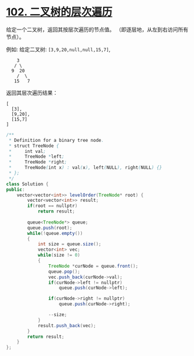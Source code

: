 # [102. 二叉树的层次遍历](https://leetcode-cn.com/problems/binary-tree-level-order-traversal/)

给定一个二叉树，返回其按层次遍历的节点值。 （即逐层地，从左到右访问所有节点）。

例如:
给定二叉树: `[3,9,20,null,null,15,7]`,

```
    3
   / \
  9  20
    /  \
   15   7
```

返回其层次遍历结果：

```
[
  [3],
  [9,20],
  [15,7]
]
```



```java
/**
 * Definition for a binary tree node.
 * struct TreeNode {
 *     int val;
 *     TreeNode *left;
 *     TreeNode *right;
 *     TreeNode(int x) : val(x), left(NULL), right(NULL) {}
 * };
 */
class Solution {
public:
    vector<vector<int>> levelOrder(TreeNode* root) {
        vector<vector<int>> result;
        if(root == nullptr)
            return result;
        
        queue<TreeNode*> queue;
        queue.push(root);
        while(!queue.empty())
        {
            int size = queue.size();
            vector<int> vec;
            while(size != 0)
            { 
                TreeNode *curNode = queue.front();
                queue.pop();
                vec.push_back(curNode->val);
                if(curNode->left != nullptr)
                    queue.push(curNode->left);

                if(curNode->right != nullptr)
                    queue.push(curNode->right);

                --size;
            }
            result.push_back(vec);
        }
        return result;
    }
};
```

